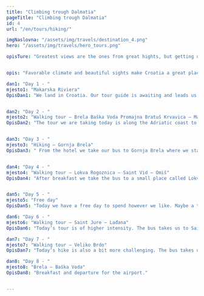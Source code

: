 ```yaml
---
title: "Climbing trough Dalmatia"
pageTitle: "Climbing trough Dalmatia"
id: 4
url: "/en/tours/hiking/"

imgNaslovna: "/assets/img/travels/destination_4.png"
hero: "/assets/img/travels/hero_tours.png"

opisTure: "Greatest views are the ones from great hights, but getting up the mountains is no easy task. A lot of steps and many sights to see along the way to the top."


opis: "Favorable climate and beautiful sights make Croatia a great place for walking and hiking. We are situated at the bottom of Biokovo Mountain and our walking tours are planned to be along the coast and on the mountains. During our trip, we have five hikes/walks together along with our local mountain guide and our tour leader. They are each about 4 – 5 hours long."

dan1: "Day 1 - "
mjesto1: "Makarska Riviera"
OpisDan1: "We land in Croatia. Our tour guide is awaiting and leads us to our bus that takes us to Makarska Riviera and our hotel that is located right on the beach. Breakfast and dinner are included and are served in the hotel."


dan2: "Day 2 - "
mjesto2: "Walking tour – Brela Baška Voda Promajna Bratuš Krvavica – Makarska"
OpisDan2: "The tour we are taking today is along the Adriatic coast to the city of Makarska. The walk is around 14 kilometers long and is fairly simple. Our bus takes us back to the hotel."


dan3: "Day 3 - "
mjesto3: "Hiking – Gornja Brela"
OpisDan3: " From the hotel we take our bus to Gornja Brela where we start our hike. We begin with a light trip to Saint Nicola’s church. After we continue our hike to the Nevistina Stina and before returning to Brela we go down the old road that dates back to the Napoleon times."


dan4: "Day 4 - "
mjesto4: "Walking tour – Lokva Rogoznica – Saint Vid – Omiš"
OpisDan4: "After breakfast we take the bus to a small place called Lokva Rogoznica that is situated at the bottom of the Omiš hills at around 300 meters above sea. We walk for an hour towards a small medieval church of Saint Vid that is on 639 meters above sea level. We continue to the Imber hill and then to the village of Čečuci where we have a beautiful view on the coastal town of Omiš ant the medieval fortress Fortica. We follow the road to Omiš a former pirate town situated at the firth of Cetina River. Here we have some free time before returning to the hotel."


dan5: "Day 5 - "
mjesto5: "Free day"
OpisDan5: "Today we have a free day to spend however we like. Maybe a trip along the coast or just bathing in the sea and sun."

dan6: "Day 6 - "
mjesto6: "Walking tour – Saint Jure – Lađana"
OpisDan6: "Today’s tour is of higher intensity. The bus takes us to Saint Jure the mountain top of Biokovo Mountain. The walk begins on 1500 meters above sea level and after a few hours we arrive at the Vošac peak on 1422 meters. We continue towards Lađana which is on 1150 meters where the bus is waiting for us to take us back to the hotel."

dan7: "Day 7 - "
mjesto7: "Walking tour – Veliko Brdo"
OpisDan7: "Today’s hike is also a bit more challenging. The bus takes us to Kotišine. From the village we head to the botanical garden that is located on the hillside above the village and between 350 – 500 meters above sea level. We continue to hike and climb to 750 meters where we walk through the woods to a place called Kruške. After we continue to Veliko Brdo were the bus is waiting to take us back to the hotel."

dan8: "Day 8 - "
mjesto8: "Brela – Baška Voda"
OpisDan8: "Breakfast and departure for the airport."


---
```



